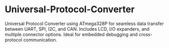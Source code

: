 # Universal-Protocol-Converter
Universal Protocol Converter using ATmega328P for seamless data transfer between UART, SPI, I2C, and CAN. Includes LCD, I/O expanders, and multiple connector options. Ideal for embedded debugging and cross-protocol communication.

